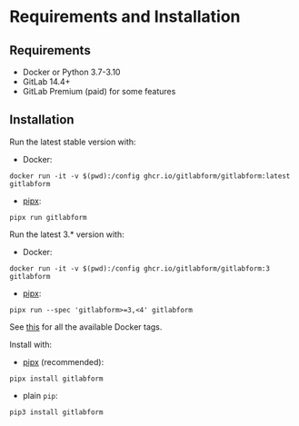 # Requirements and Installation

## Requirements

* Docker or Python 3.7-3.10
* GitLab 14.4+
* GitLab Premium (paid) for some features

## Installation

Run the latest stable version with:

* Docker:
```shell
docker run -it -v $(pwd):/config ghcr.io/gitlabform/gitlabform:latest gitlabform
```
* [pipx](https://github.com/pypa/pipx):
```shell
pipx run gitlabform
```

Run the latest 3.* version with:

* Docker:
```shell
docker run -it -v $(pwd):/config ghcr.io/gitlabform/gitlabform:3 gitlabform
```
* [pipx](https://github.com/pypa/pipx):
```shell
pipx run --spec 'gitlabform>=3,<4' gitlabform
```

See [this](https://github.com/gitlabform/gitlabform/pkgs/container/gitlabform) for all the available Docker tags.


Install with:

* [pipx](https://github.com/pypa/pipx) (recommended):
```shell
pipx install gitlabform
``` 
* plain `pip`:
```shell
pip3 install gitlabform
```
